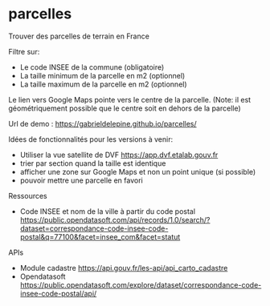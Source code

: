 # parcelles
Trouver des parcelles de terrain en France


Filtre sur:
- Le code INSEE de la commune (obligatoire)
- La taille minimum de la parcelle en m2 (optionnel)
- La taille maximum de la parcelle en m2 (optionnel)


Le lien vers Google Maps pointe vers le centre de la parcelle. (Note: il est géométriquement possible que le centre soit en dehors de la parcelle)


Url de demo : https://gabrieldelepine.github.io/parcelles/


Idées de fonctionnalités pour les versions à venir:
- Utiliser la vue satellite de DVF https://app.dvf.etalab.gouv.fr
- trier par section quand la taille est identique
- afficher une zone sur Google Maps et non un point unique (si possible)
- pouvoir mettre une parcelle en favori


Ressources
- Code INSEE et nom de la ville à partir du code postal https://public.opendatasoft.com/api/records/1.0/search/?dataset=correspondance-code-insee-code-postal&q=77100&facet=insee_com&facet=statut


APIs
- Module cadastre https://api.gouv.fr/les-api/api_carto_cadastre
- Opendatasoft https://public.opendatasoft.com/explore/dataset/correspondance-code-insee-code-postal/api/
